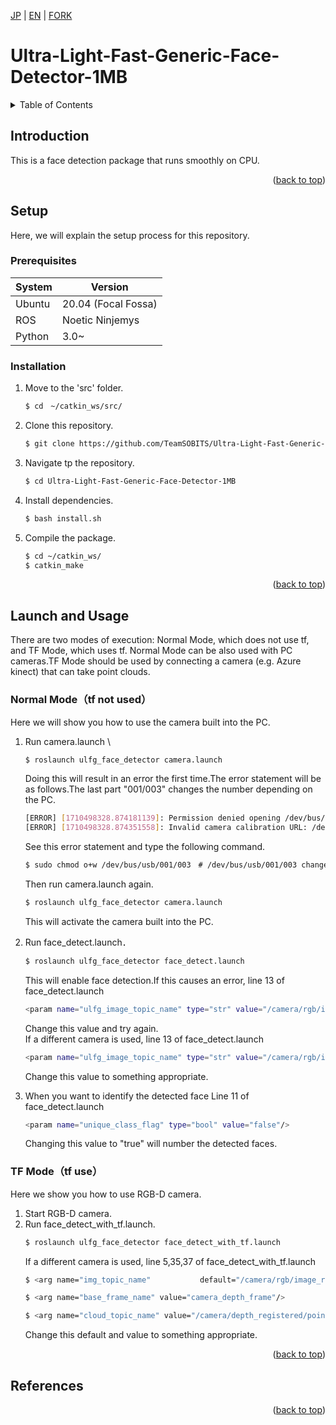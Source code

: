 <a name="readme-top"></a>

[JP](README.md) | [EN](README_EN.md) | [FORK](README_FORK.md)

<!-- [![Contributors][contributors-shield]][contributors-url]
[![Forks][forks-shield]][forks-url]
[![Stargazers][stars-shield]][stars-url]
[![Issues][issues-shield]][issues-url] -->
<!-- [![MIT License][license-shield]][license-url] -->

# Ultra-Light-Fast-Generic-Face-Detector-1MB

<!-- 目次 -->
<details>
  <summary>Table of Contents</summary>
  <ol>
    <li>
      <a href="#Introduction">Introduction</a>
    </li>
    <li>
      <a href="#Setup">Setup</a>
      <ul>
        <li><a href="#Prerequisites">Prerequisites</a></li>
        <li><a href="#Installation">Installation</a></li>
      </ul>
    </li>
    <li><a href="#Launch and Usage">Launch and Usage</a></li>
    <!-- <li><a href="#マイルストーン">マイルストーン</a></li> -->
    <!-- <li><a href="#変更履歴">変更履歴</a></li> -->
    <!-- <li><a href="#contributing">Contributing</a></li> -->
    <!-- <li><a href="#license">License</a></li> -->
    <li><a href="#References">References</a></li>
  </ol>
</details>



<!-- レポジトリの概要 -->
## Introduction

<!-- [![Product Name Screen Shot][product-screenshot]](https://example.com) -->

This is a face detection package that runs smoothly on CPU.

<p align="right">(<a href="#readme-top">back to top</a>)</p>



<!-- セットアップ -->
## Setup
Here, we will explain the setup process for this repository.

### Prerequisites
| System  | Version |
| ------------- | ------------- |
| Ubuntu | 20.04 (Focal Fossa) |
| ROS | Noetic Ninjemys |
| Python | 3.0~ |

### Installation

1. Move to the 'src' folder.
   ```sh
   $ cd　~/catkin_ws/src/
   ```
2. Clone this repository.
   ```sh
   $ git clone https://github.com/TeamSOBITS/Ultra-Light-Fast-Generic-Face-Detector-1MB.git
   ```
3. Navigate tp the repository.
   ```sh
   $ cd Ultra-Light-Fast-Generic-Face-Detector-1MB
   ```
4. Install dependencies.
    ```sh
    $ bash install.sh
    ```
5. Compile the package.
   ```sh
   $ cd ~/catkin_ws/
   $ catkin_make
   ```

<p align="right">(<a href="#readme-top">back to top</a>)</p>



<!-- 実行・操作方法 -->
## Launch and Usage
There are two modes of execution: Normal Mode, which does not use tf, and TF Mode, which uses tf.
Normal Mode can be also used with PC cameras.TF Mode should be used by connecting a camera (e.g. Azure kinect) that can take point clouds.


### Normal Mode（tf not used）
Here we will show you how to use the camera built into the PC.
1. Run camera.launch \
    ```sh
    $ roslaunch ulfg_face_detector camera.launch
    ```
    Doing this will result in an error the first time.The error statement will be as follows.The last part "001/003" changes the number depending on the PC.
    ```sh
    [ERROR] [1710498328.874181139]: Permission denied opening /dev/bus/usb/001/003
    [ERROR] [1710498328.874351558]: Invalid camera calibration URL: /dev/bus/usb/001/003
    ```
    See this error statement and type the following command.
    ```sh
    $ sudo chmod o+w /dev/bus/usb/001/003　# /dev/bus/usb/001/003 change
    ```
    Then run camera.launch again.
    ```sh
    $ roslaunch ulfg_face_detector camera.launch
    ```
    This will activate the camera built into the PC.

2. Run face_detect.launch．
    ```sh
    $ roslaunch ulfg_face_detector face_detect.launch
    ```
    This will enable face detection.If this causes an error, line 13 of face_detect.launch
    ```sh
    <param name="ulfg_image_topic_name" type="str" value="/camera/rgb/image_raw"/> 
    ```
    Change this value and try again.\
    If a different camera is used, line 13 of face_detect.launch
    ```sh
    <param name="ulfg_image_topic_name" type="str" value="/camera/rgb/image_raw"/>
    ```
    Change this value to something appropriate.

3. When you want to identify the detected face
    Line 11 of face_detect.launch
    ```sh
    <param name="unique_class_flag" type="bool" value="false"/> 
    ```
    Changing this value to "true" will number the detected faces.


### TF Mode（tf use）
Here we show you how to use RGB-D camera.
1. Start RGB-D camera.
2. Run face_detect_with_tf.launch.
    ```sh
    $ roslaunch ulfg_face_detector face_detect_with_tf.launch
    ```
    If a different camera is used, line 5,35,37 of face_detect_with_tf.launch
    ```sh
    $ <arg name="img_topic_name"           default="/camera/rgb/image_raw"/>

    $ <arg name="base_frame_name" value="camera_depth_frame"/> 

    $ <arg name="cloud_topic_name" value="/camera/depth_registered/points"/>
    ```
    Change this default and value to something appropriate.


<p align="right">(<a href="#readme-top">back to top</a>)</p>



<!-- マイルストーン -->
<!-- ## マイルストーン

- [x] 目標 1
- [ ] 目標 2
- [ ] 目標 3
    - [ ] サブ目標

現時点のバッグや新規機能の依頼を確認するために[Issueページ](https://github.com/github_username/repo_name/issues) をご覧ください．

<p align="right">(<a href="#readme-top">上に</a>)</p> -->



<!-- 変更履歴 -->
<!-- ## 変更履歴

- 2.0: 代表的なタイトル
  - 詳細 1
  - 詳細 2
  - 詳細 3
- 1.1: 代表的なタイトル
  - 詳細 1
  - 詳細 2
  - 詳細 3
- 1.0: 代表的なタイトル
  - 詳細 1
  - 詳細 2
  - 詳細 3 -->

<!-- CONTRIBUTING -->
<!-- ## Contributing

Contributions are what make the open source community such an amazing place to learn, inspire, and create. Any contributions you make are **greatly appreciated**.

If you have a suggestion that would make this better, please fork the repo and create a pull request. You can also simply open an issue with the tag "enhancement".
Don't forget to give the project a star! Thanks again!

1. Fork the Project
2. Create your Feature Branch (`git checkout -b feature/AmazingFeature`)
3. Commit your Changes (`git commit -m 'Add some AmazingFeature'`)
4. Push to the Branch (`git push origin feature/AmazingFeature`)
5. Open a Pull Request

<p align="right">(<a href="#readme-top">上に戻る</a>)</p> -->



<!-- LICENSE -->
<!-- ## License

Distributed under the MIT License. See `LICENSE.txt` for more information.

<p align="right">(<a href="#readme-top">上に戻る</a>)</p> -->



<!-- 参考文献 -->
## References

<!-- * [ROS Navigationスタックソフトウェア設計仕様](https://robo-marc.github.io/navigation_documents/)
* [explore_lite](http://wiki.ros.org/explore_lite) -->

<p align="right">(<a href="#readme-top">back to top</a>)</p>

<!-- MARKDOWN LINKS & IMAGES -->
<!-- https://www.markdownguide.org/basic-syntax/#reference-style-links -->
[contributors-shield]: https://img.shields.io/github/contributors/github_username/repo_name.svg?style=for-the-badge
[contributors-url]: https://github.com/github_username/repo_name/graphs/contributors
[forks-shield]: https://img.shields.io/github/forks/github_username/repo_name.svg?style=for-the-badge
[forks-url]: https://github.com/github_username/repo_name/network/members
[stars-shield]: https://img.shields.io/github/stars/github_username/repo_name.svg?style=for-the-badge
[stars-url]: https://github.com/github_username/repo_name/stargazers
[issues-shield]: https://img.shields.io/github/issues/github_username/repo_name.svg?style=for-the-badge
[issues-url]: https://github.com/github_username/repo_name/issues
<!-- [license-shield]: https://img.shields.io/github/license/github_username/repo_name.svg?style=for-the-badge
[license-url]: https://github.com/github_username/repo_name/blob/master/LICENSE.txt -->



